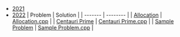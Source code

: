 - [2021](#2021)
- [2022](#2022)
|  Problem  |  Solution  |
|  -------  |  --------  |
| [Allocation](https://codingcompetitions.withgoogle.com/kickstart/round/000000000019ffc7/00000000001d3f56) | [Allocation.cpp](https://github.com/SohagMollik/Google-Kick-Start-2020/blob/main/Allocation.cpp) |
| [Centauri Prime](https://codingcompetitions.withgoogle.com/kickstart/round/00000000008f4332/0000000000941ec5) | [Centauri Prime.cpp](https://github.com/SohagMollik/Google-Kick-Start-2020/blob/main/2022/Centauri%20Prime.cpp) |
| [Sample Problem](https://codingcompetitions.withgoogle.com/kickstart/round/00000000008f4332/0000000000942404) | [Sample Problem.cpp](https://github.com/SohagMollik/Google-Kick-Start-2020/blob/main/2022/Sample%20Problem.cpp) |
